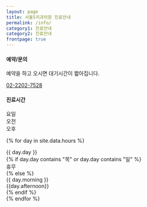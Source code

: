 ```yaml
---
layout: page
title: 서울S치과의원 진료안내
permalink: /info/
category1: 진료안내
category2: 진료안내
frontpage: true
---
```


<h4>예약/문의</h4>
<p>예약을 하고 오시면 대기시간이 짧아집니다.</p>
<p><i style="width: 1.5em;" class="fa fa-phone"></i><a href="tel:+82222027528">02-2202-7528</a></p>
<h4>진료시간</h4>
<div class="row hours">
<div class="col-12">
<div class="row header {% cycle 'rowColor1', 'rowColor2' %}">
  <div class="col-2">요일</div>
  <div class="col-5">오전</div>
  <div class="col-5">오후</div>
</div>

{% for day in site.data.hours %}
<div class="row {% cycle 'rowColor1', 'rowColor2' %}">

  <div class="col-2">{{ day.day }}</div>
  {% if day.day contains "목" or day.day contains "일" %}
  <div class="col-10">휴무</div>
  {% else %}
  <div class="col-5 morning">{{ day.morning }}</div>
  <div class="col-5 afternoon">{{day.afternoon}}</div>
  {% endif %}

</div>
{% endfor %}

</div></div>
